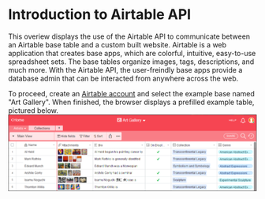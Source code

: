 # Introduction to Airtable API

This overiew displays the use of the Airtable API to communicate between an Airtable base table and a custom built website. Airtable is a web application that creates base apps, which are colorful, intuitive, easy-to-use spreadsheet sets. The base tables organize images, tags, descriptions, and much more. With the Airtable API, the user-freindly base apps provide a database admin that can be interacted from anywhere across the web.  

To proceed, create an [Airtable account](https://airtable.com/) and select the example base named "Art Gallery". When finished, the browser displays a prefilled example table, pictured below.
![alt text](https://github.com/techwriterjoe/introduction-airtable-api/blob/master/art-gallery-base-outline.png "Art Gallery base and Artists table")

